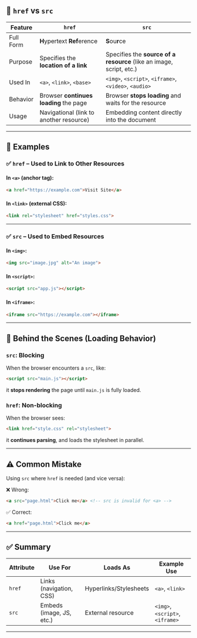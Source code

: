 ## 🔗 `href` vs `src`

| Feature   | `href`                                  | `src`                                                                |
| --------- | --------------------------------------- | -------------------------------------------------------------------- |
| Full Form | **H**ypertext **Ref**erence             | **S**ou**r**ce                                                       |
| Purpose   | Specifies the **location of a link**    | Specifies the **source of a resource** (like an image, script, etc.) |
| Used In   | `<a>`, `<link>`, `<base>`               | `<img>`, `<script>`, `<iframe>`, `<video>`, `<audio>`                |
| Behavior  | Browser **continues loading** the page  | Browser **stops loading** and waits for the resource                 |
| Usage     | Navigational (link to another resource) | Embedding content directly into the document                         |

---

## 🔎 Examples

### ✅ `href` – Used to Link to Other Resources

#### In `<a>` (anchor tag):

```html
<a href="https://example.com">Visit Site</a>
```

#### In `<link>` (external CSS):

```html
<link rel="stylesheet" href="styles.css">
```

---

### ✅ `src` – Used to Embed Resources

#### In `<img>`:

```html
<img src="image.jpg" alt="An image">
```

#### In `<script>`:

```html
<script src="app.js"></script>
```

#### In `<iframe>`:

```html
<iframe src="https://example.com"></iframe>
```

---

## 🧠 Behind the Scenes (Loading Behavior)

### `src`: Blocking

When the browser encounters a `src`, like:

```html
<script src="main.js"></script>
```

it **stops rendering** the page until `main.js` is fully loaded.

### `href`: Non-blocking

When the browser sees:

```html
<link href="style.css" rel="stylesheet">
```

it **continues parsing**, and loads the stylesheet in parallel.

---

## ⚠️ Common Mistake

Using `src` where `href` is needed (and vice versa):

❌ Wrong:

```html
<a src="page.html">Click me</a> <!-- src is invalid for <a> -->
```

✅ Correct:

```html
<a href="page.html">Click me</a>
```

---

## ✅ Summary

| Attribute | Use For                  | Loads As               | Example Use                     |
| --------- | ------------------------ | ---------------------- | ------------------------------- |
| `href`    | Links (navigation, CSS)  | Hyperlinks/Stylesheets | `<a>`, `<link>`                 |
| `src`     | Embeds (image, JS, etc.) | External resource      | `<img>`, `<script>`, `<iframe>` |

---

